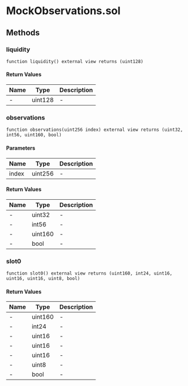 
# MockObservations.sol

    

    
## Methods
### liquidity
```solidity
function liquidity() external view returns (uint128)
```

            

            
#### Return Values

| Name | Type | Description |
|---|---|---|
| - | uint128 | - |

### observations
```solidity
function observations(uint256 index) external view returns (uint32, int56, uint160, bool)
```

            

            
#### Parameters

| Name | Type | Description |
|---|---|---|
| index | uint256 | - |

#### Return Values

| Name | Type | Description |
|---|---|---|
| - | uint32 | - |
| - | int56 | - |
| - | uint160 | - |
| - | bool | - |

### slot0
```solidity
function slot0() external view returns (uint160, int24, uint16, uint16, uint16, uint8, bool)
```

            

            
#### Return Values

| Name | Type | Description |
|---|---|---|
| - | uint160 | - |
| - | int24 | - |
| - | uint16 | - |
| - | uint16 | - |
| - | uint16 | - |
| - | uint8 | - |
| - | bool | - |


